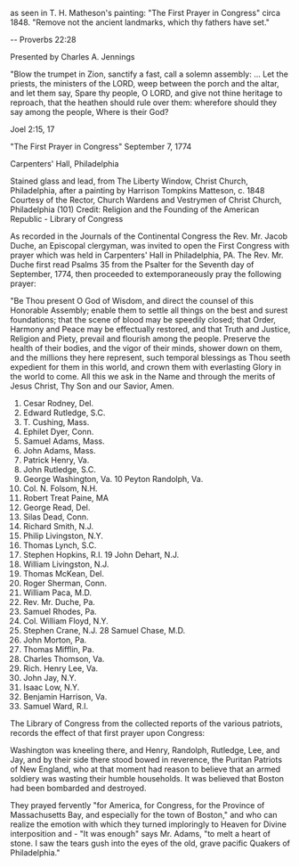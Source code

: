 
as seen in T. H. Matheson's painting: "The First Prayer in Congress" circa 1848. "Remove not the ancient landmarks, which thy fathers have set."

-- Proverbs 22:28
 
Presented by Charles A. Jennings

"Blow the trumpet in Zion, sanctify a fast, call a solemn assembly: ... Let the priests, the ministers of the LORD, weep between the porch and the altar, and let them say, Spare thy people, O LORD, and give not thine heritage to reproach, that the heathen should rule over them: wherefore should they say among the people, Where is their God?

 Joel 2:15, 17
 
"The First Prayer in Congress"   September 7, 1774

Carpenters' Hall, Philadelphia

Stained glass and lead, from The Liberty Window, Christ Church, Philadelphia,
after a painting by Harrison Tompkins Matteson, c. 1848
Courtesy of the Rector, Church Wardens and Vestrymen of Christ Church, Philadelphia (101)
Credit: Religion and the Founding of the American Republic - Library of Congress

As recorded in the Journals of the Continental Congress the Rev. Mr. Jacob Duche, an Episcopal clergyman, was invited to open the First Congress with prayer which was held in Carpenters' Hall in Philadelphia, PA.  The Rev. Mr. Duche first read Psalms 35 from the Psalter for the Seventh day of September, 1774, then proceeded to extemporaneously pray the following prayer:

"Be Thou present O God of Wisdom, and direct the counsel of this Honorable Assembly; enable them to settle all things on the best and surest foundations; that the scene of blood may be speedily closed; that Order, Harmony and Peace may be effectually restored, and that Truth and Justice, Religion and Piety, prevail and flourish among the people.  Preserve the health of their bodies, and the vigor of their minds, shower down on them, and the millions they here represent, such temporal blessings as Thou seeth expedient for them in this world, and crown them with everlasting Glory in the world to come.  All this we ask in the Name and through the merits of Jesus Christ, Thy Son and our Savior, Amen.
 
1. Cesar Rodney, Del.
2. Edward Rutledge, S.C.
3. T. Cushing, Mass.
4. Ephilet Dyer, Conn.
5. Samuel Adams, Mass.
6. John Adams, Mass.
7. Patrick Henry, Va.
8. John Rutledge, S.C.
9. George Washington, Va. 10 Peyton Randolph, Va.
11. Col. N. Folsom, N.H.
12. Robert Treat Paine, MA
13. George Read, Del.
14. Silas Dead, Conn.
15. Richard Smith, N.J.
16. Philip Livingston, N.Y.
17. Thomas Lynch, S.C.
18. Stephen Hopkins, R.I. 19 John Dehart, N.J.
20. William Livingston, N.J.
21. Thomas McKean, Del.
22. Roger Sherman, Conn.
23. William Paca, M.D.
24. Rev. Mr. Duche, Pa.
25. Samuel Rhodes, Pa.
26. Col. William Floyd, N.Y.
27. Stephen Crane, N.J. 28 Samuel Chase, M.D.
29. John Morton, Pa.
30. Thomas Mifflin, Pa.
31. Charles Thomson, Va.
32. Rich. Henry Lee, Va.
33. John Jay, N.Y.
34. Isaac Low, N.Y.
35. Benjamin Harrison, Va.
36. Samuel Ward, R.I.

The Library of Congress from the collected reports of the various patriots,
records the effect of that first prayer upon Congress:

Washington was kneeling there, and Henry, Randolph, Rutledge, Lee, and Jay, and by their side there stood bowed in reverence, the Puritan Patriots of New England, who at that moment had reason to believe that an armed soldiery was wasting their humble households. It was believed that Boston had been bombarded and destroyed.

They prayed fervently "for America, for Congress, for the Province of Massachusetts Bay, and especially for the town of Boston," and who can realize the emotion with which they turned imploringly to Heaven for Divine interposition and - "It was enough" says Mr. Adams, "to melt a heart of stone.  I saw the tears gush into the eyes of the old, grave pacific Quakers of Philadelphia."